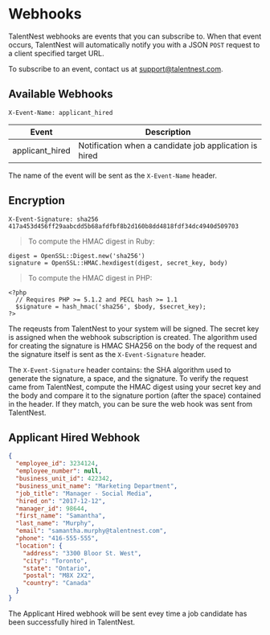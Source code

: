 # Webhooks


TalentNest webhooks are events that you can subscribe to. When that event occurs, TalentNest will automatically notify you with a JSON `POST` request to a client specified target URL.

To subscribe to an event, contact us at support@talentnest.com.

## Available Webhooks

```shell
X-Event-Name: applicant_hired
```

Event | Description
---------- | -------
applicant_hired | Notification when a candidate job application is hired

The name of the event will be sent as the `X-Event-Name` header.

## Encryption

``` shell
X-Event-Signature: sha256 417a453d456ff29aabcdd5b68afdfbf8b2d160b8dd4818fdf34dc4940d509703
```

> To compute the HMAC digest in Ruby:

```shell
digest = OpenSSL::Digest.new('sha256')
signature = OpenSSL::HMAC.hexdigest(digest, secret_key, body)
```

> To compute the HMAC digest in PHP:

```shell
<?php
  // Requires PHP >= 5.1.2 and PECL hash >= 1.1
  $signature = hash_hmac('sha256', $body, $secret_key);
?>
```


The reqeusts from TalentNest to your system will be signed. The secret key is assigned when the webhook subscription is created. The algorithm used for creating the signature is HMAC SHA256 on the body of the request and the signature itself is sent as the `X-Event-Signature` header.

The `X-Event-Signature` header contains: the SHA algorithm used to generate the signature, a space, and the signature. To verify the request came from TalentNest, compute the HMAC digest using your secret key and the body and compare it to the signature portion (after the space) contained in the header. If they match, you can be sure the web hook was sent from TalentNest.

## Applicant Hired Webhook

```json
{
  "employee_id": 3234124,
  "employee_number": null,
  "business_unit_id": 422342,
  "business_unit_name": "Marketing Department",
  "job_title": "Manager - Social Media",
  "hired_on": "2017-12-12",
  "manager_id": 98644,
  "first_name": "Samantha",
  "last_name": "Murphy",
  "email": "samantha.murphy@talentnest.com",
  "phone": "416-555-555",
  "location": {
    "address": "3300 Bloor St. West",
    "city": "Toronto",
    "state": "Ontario",
    "postal": "M8X 2X2",
    "country": "Canada"
  }
}
```

The Applicant Hired webhook will be sent evey time a job candidate has been successfully hired in TalentNest.


